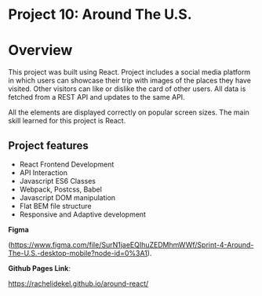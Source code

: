 # Project 10: Around The U.S.

# Overview

This project was built using React. Project includes a social media platform in which users can showcase their trip with images of the places they have visited. Other visitors can like or dislike the card of other users. All data is fetched from a REST API and updates to the same API.

All the elements are displayed correctly on popular screen sizes. The main skill learned for this project is React.

## Project features

- React Frontend Development
- API Interaction
- Javascript ES6 Classes
- Webpack, Postcss, Babel
- Javascript DOM manipulation
- Flat BEM file structure
- Responsive and Adaptive development

**Figma**

(https://www.figma.com/file/SurN1jaeEQIhuZEDMhmWWf/Sprint-4-Around-The-U.S.-desktop-mobile?node-id=0%3A1).

**Github Pages Link**:

https://rachelidekel.github.io/around-react/
